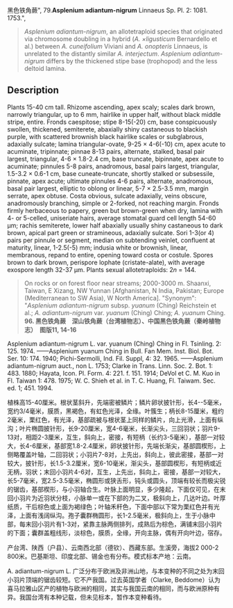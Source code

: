 黑色铁角蕨",
79.**Asplenium adiantum-nigrum** Linnaeus Sp. Pl. 2: 1081. 1753.",

> *Asplenium adiantum-nigrum*, an allotetraploid species that originated via chromosome doubling in a hybrid (*A. ×ligusticum* Bernardello et al.) between *A. cuneifolium* Viviani and *A. onopteris* Linnaeus, is unrelated to the distantly similar *A. interjectum*. *Asplenium adiantum-nigrum* differs by the thickened stipe base (trophopod) and the less deltoid lamina.

## Description
Plants 15-40 cm tall. Rhizome ascending, apex scaly; scales dark brown, narrowly triangular, up to 6 mm, hairlike in upper half, without black middle stripe, entire. Fronds caespitose; stipe 8-15(-20) cm, base conspicuously swollen, thickened, semiterete, abaxially shiny castaneous to blackish purple, with scattered brownish black hairlike scales or subglabrous, adaxially sulcate; lamina triangular-ovate, 9-25 × 4-6(-10) cm, apex acute to acuminate, tripinnate; pinnae 8-13 pairs, alternate, stalked, basal pair largest, triangular, 4-6 × 1.8-2.4 cm, base truncate, bipinnate, apex acute to acuminate; pinnules 5-8 pairs, anadromous, basal pairs largest, triangular, 1.5-3.2 × 0.6-1 cm, base cuneate-truncate, shortly stalked or subsessile, pinnate, apex acute; ultimate pinnules 4-6 pairs, alternate, anadromous, basal pair largest, elliptic to oblong or linear, 5-7 × 2.5-3.5 mm, margin serrate, apex obtuse. Costa obvious, sulcate adaxially, veins obscure, anadromously branching, simple or 2-forked, not reaching margin. Fronds firmly herbaceous to papery, green but brown-green when dry, lamina with 4- or 5-celled, uniseriate hairs, average stomatal guard cell length 54-60 µm; rachis semiterete, lower half abaxially usually shiny castaneous to dark brown, apical part green or stramineous, adaxially sulcate. Sori 1-3(or 4) pairs per pinnule or segment, median on subtending veinlet, confluent at maturity, linear, 1-2.5(-5) mm; indusia white or brownish, linear, membranous, repand to entire, opening toward costa or costule. Spores brown to dark brown, perispore lophate (cristate-alate), with average exospore length 32-37 µm. Plants sexual allotetraploids: 2*n* = 144.

> On rocks or on forest floor near streams; 2000-3000 m. Shaanxi, Taiwan, E Xizang, NW Yunnan [Afghanistan, N India, Pakistan; Europe (Mediterranean to SW Asia), W North America].
  "Synonym": "*Asplenium adiantum-nigrum* subsp. *yuanum* (Ching) Reichstein et al.; *A. adiantum-nigrum* var. *yuanum* (Ching) Ching; *A. yuanum* Ching.
**96. 黑色铁角蕨　深山铁角蕨（台湾植物志）、中国黑色铁角蕨（秦岭植物志）　图版11, 14-16**

Asplenium adiantum-nigrum L. var. yuanum (Ching) Ching in Fl. Tsinling. 2: 125. 1974. ——Asplenium yuanum Ching in Bull. Fan Mem. Inst. Biol. Bot. Ser. 10: 174. 1940; Pichi-Sermolli, Ind. Fil. Suppl, 4: 32. 1965. ——Asplenium adiantum-nigrum auct., non L. 1753; Clarke in Trans. Linn. Soc. 2. Bot. 1: 483. 1880; Hayata, Icon. Pl. Form. 4: 221. f. 151. 1914; DeVol et C. M. Kuo in Fl. Taiwan 1: 478. 1975; W. C. Shieh et al. in T. C. Huang, Fl. Taiwam. Sec. ed. 1; 451. 1994.

植株高15-40厘米。根状茎斜升，先端密被鳞片；鳞片卵状披针形，长4--5毫米，宽约3/4毫米，膜质，黑褐色，有虹色光泽，全缘。叶簇生；柄长8-15厘米，粗约2毫米，栗红色，有光泽，基部疏被与根状茎上同样的鳞片，向上光滑，上面有纵沟；叶片椭圆披针形，长9-20厘米，宽4-6毫米，长渐尖头，三回羽状；羽片9-13对，相距2-3厘米，互生，斜向上，密接，有短柄（长约3-5毫米），基部一对较大，长4-6厘米，基部宽1.8-2.4厘米，卵状披针形，先端长渐尖，基部圆楔形，上侧略覆盖叶轴，二回羽状；小羽片7-8对，上先出，斜向上，彼此密接，基部一对较大，披针形，长1.5-3.2厘米，宽6-10毫米，渐尖头，基部圆楔形，有短柄或近无柄，羽状；末回小羽片4-6对，互生，上先出，斜向上，密接，基部一对较大，长5-7毫米，宽2.5-3.5毫米，椭圆形或狭舌形，钝头或圆头，顶端有较长而极尖锐的锯齿，基部楔形，与小羽轴合生。叶脉上面明显，多少隆起，下面仅可见，在末回小羽片为近羽状分枝，小脉单一或在下部的为二叉，极斜向上，几达叶边。叶厚纸质，干后棕色或上面为褐绿色；叶轴禾秆色，下面中部以下常为栗红色并有光泽，上面有浅阔纵沟。孢子囊群椭圆形，长1-2.5毫米，极斜向上，生于小脉中部，每末回小羽片有1-3对，紧靠主脉两侧排列，成熟后为棕色，满铺末回小羽片的下面；囊群盖粗线形，淡棕色，膜质，全缘，开向主脉，偶有开向叶边，宿存。

产台湾、陕西（户县）、云南西北部（德钦）、西藏东部。生溪旁，海拔2 000-2 800米。巴基斯坦、印度北部、锡金也有分布。模式标本产地：云南。

A. adiantum-nigrum L. 广泛分布于欧洲及非洲山地，与本变种的不同之处为末回小羽片顶端的锯齿较短。它不产我国。过去英国学者（Clarke, Beddome）认为喜马拉雅山区产的植物与欧洲的相同，其实与我国云南的相同，而与欧洲原种有异。我国台湾有本种记载，但未见标本，暂作本变种看待。
